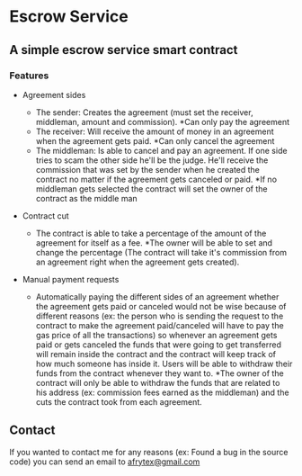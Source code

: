 # Escrow Service

## A simple escrow service smart contract

### Features
  - Agreement sides
    - The sender: Creates the agreement (must set the receiver, middleman, amount and commission). *Can only pay the agreement
    - The receiver: Will receive the amount of money in an agreement when the agreement gets paid. *Can only cancel the agreement 
    - The middleman: Is able to cancel and pay an agreement. If one side tries to scam the other side he'll be the judge. He'll receive the commission that was set by the sender when he created the contract no matter if the agreement gets canceled or paid. *If no middleman gets selected the contract will set the owner of the contract as the middle man


  - Contract cut
     - The contract is able to take a percentage of the amount of the agreement for itself as a fee. *The owner will be able to set and change the percentage (The contract will take it's commission from an agreement right when the agreement gets created).

 - Manual payment requests
 	- Automatically paying the different sides of an agreement whether the agreement gets paid or canceled would not be wise because of different reasons (ex: the person who is sending the request to the contract to make the agreement paid/canceled will have to pay the gas price of all the transactions) so whenever an agreement gets paid or gets canceled the funds that were going to get transferred will remain inside the contract and the contract will keep track of how much someone has inside it. Users will be able to withdraw their funds from the contract whenever they want to. *The owner of the contract will only be able to withdraw the funds that are related to his address (ex: commission fees earned as the middleman) and the cuts the contract took from each agreement.

## Contact
If you wanted to contact me for any reasons (ex: Found a bug in the source code) you can send an email to afrytex@gmail.com